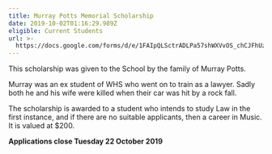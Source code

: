 ```yaml
---
title: Murray Potts Memorial Scholarship
date: 2019-10-02T01:16:29.989Z
eligible: Current Students
url: >-
  https://docs.google.com/forms/d/e/1FAIpQLSctrADLPa57shWXVvOS_chCJFhUzCCC1iBV6-Ekv67TQJJNIg/viewform
---
```

This scholarship was given to the School by the family of Murray Potts.

Murray was an ex student of WHS who went on to train as a lawyer. Sadly both he and his wife were killed when their car was hit by a rock fall.

The scholarship is awarded to a student who intends to study Law in the first instance, and if there are no suitable applicants, then a career in Music. It is valued at $200.

**Applications close Tuesday 22 October 2019**

